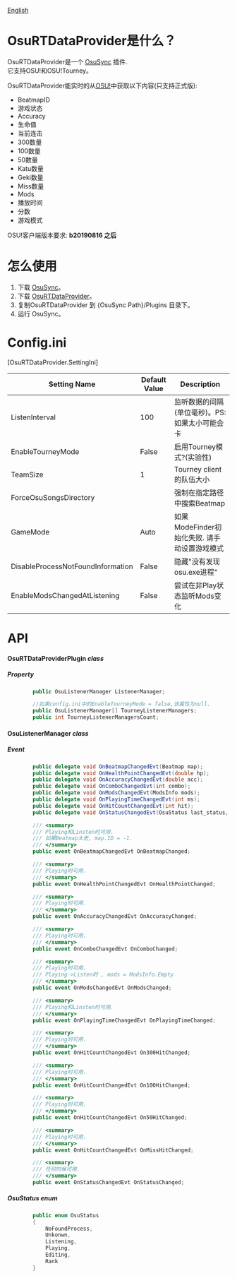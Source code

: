 [English](https://github.com/KedamaOvO/OsuRTDataProvider-Release/blob/master/README.md)  
# OsuRTDataProvider是什么？
OsuRTDataProvider是一个 [OsuSync](https://github.com/Deliay/osuSync) 插件.  
它支持OSU!和OSU!Tourney。  
  
OsuRTDataProvider能实时的从[OSU!](https://osu.ppy.sh)中获取以下内容(只支持正式版):
* BeatmapID
* 游戏状态
* Accuracy
* 生命值
* 当前连击
* 300数量
* 100数量
* 50数量
* Katu数量
* Geki数量
* Miss数量
* Mods
* 播放时间
* 分数
* 游戏模式

OSU!客户端版本要求: **b20190816 之后**

# 怎么使用
1. 下载 [OsuSync](https://github.com/Deliay/osuSync)。
2. 下载 [OsuRTDataProvider](https://github.com/KedamaOvO/OsuRTDataProvider-Release/releases)。
3. 复制OsuRTDataProvider 到 {OsuSync Path}/Plugins 目录下。
4. 运行 OsuSync。

# Config.ini
[OsuRTDataProvider.SettingIni]

|Setting Name|Default Value|Description|
| ----- | ----- | ----- |
| ListenInterval | 100 | 监听数据的间隔(单位毫秒)。PS:如果太小可能会卡 |  
|EnableTourneyMode | False | 启用Tourney模式?(实验性) |
| TeamSize | 1 | Tourney client的队伍大小|
| ForceOsuSongsDirectory |  | 强制在指定路径中搜索Beatmap|
| GameMode | Auto |如果ModeFinder初始化失败. 请手动设置游戏模式|
| DisableProcessNotFoundInformation | False | 隐藏"没有发现osu.exe进程"|
| EnableModsChangedAtListening | False | 尝试在非Play状态监听Mods变化|

# API
#### OsuRTDataProviderPlugin ***class***
##### Property
```csharp
        public OsuListenerManager ListenerManager;

        //如果config.ini中的EnableTourneyMode = false,该属性为null.
        public OsuListenerManager[] TourneyListenerManagers;
        public int TourneyListenerManagersCount;
```
#### OsuListenerManager ***class***
##### Event
```csharp
        public delegate void OnBeatmapChangedEvt(Beatmap map);
        public delegate void OnHealthPointChangedEvt(double hp);
        public delegate void OnAccuracyChangedEvt(double acc);
        public delegate void OnComboChangedEvt(int combo);
        public delegate void OnModsChangedEvt(ModsInfo mods);
        public delegate void OnPlayingTimeChangedEvt(int ms);
        public delegate void OnHitCountChangedEvt(int hit);
        public delegate void OnStatusChangedEvt(OsuStatus last_status, OsuStatus status);

        /// <summary>
        /// Playing和Linsten时可用.
        /// 如果Beatmap太老, map.ID = -1.
        /// </summary>
        public event OnBeatmapChangedEvt OnBeatmapChanged;

        /// <summary>
        /// Playing时可用.
        /// </summary>
        public event OnHealthPointChangedEvt OnHealthPointChanged;

        /// <summary>
        /// Playing时可用.
        /// </summary>
        public event OnAccuracyChangedEvt OnAccuracyChanged;

        /// <summary>
        /// Playing时可用.
        /// </summary>
        public event OnComboChangedEvt OnComboChanged;

        /// <summary>
        /// Playing时可用.
        /// Playing->Listen时 , mods = ModsInfo.Empty
        /// </summary>
        public event OnModsChangedEvt OnModsChanged;

        /// <summary>
        /// Playing和Linsten时可用.
        /// </summary>
        public event OnPlayingTimeChangedEvt OnPlayingTimeChanged;

        /// <summary>
        /// Playing时可用.
        /// </summary>
        public event OnHitCountChangedEvt On300HitChanged;

        /// <summary>
        /// Playing时可用.
        /// </summary>
        public event OnHitCountChangedEvt On100HitChanged;

        /// <summary>
        /// Playing时可用.
        /// </summary>
        public event OnHitCountChangedEvt On50HitChanged;

        /// <summary>
        /// Playing时可用.
        /// </summary>
        public event OnHitCountChangedEvt OnMissHitChanged;

        /// <summary>
        /// 任何时候可用.
        /// </summary>
        public event OnStatusChangedEvt OnStatusChanged;
```

##### OsuStatus ***enum***
```csharp
        public enum OsuStatus
        {
            NoFoundProcess,
            Unkonwn,
            Listening,
            Playing,
            Editing,
            Rank
        }
```
